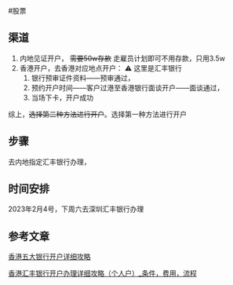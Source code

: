 #股票 

## 渠道

1.  内地见证开户， ~~需要50w存款~~ 走雇员计划即可不用存款，只用3.5w
2.  香港开户，去香港对应地点开户： ⚠️ 这里是汇丰银行
	1. 银行预审证件资料——预审通过，
	2. 预约开户时间——客户过港至香港银行面谈开户——面谈通过，
	3. 当场下卡，开户成功

综上，~~选择第二种方法进行开户~~。选择第一种方法进行开户

## 步骤

去内地指定汇丰银行办理，

## 时间安排

2023年2月4号，下周六去深圳汇丰银行办理


## 参考文章

[香港五大银行开户详细攻略](https://wise.com/zh-cn/blog/open-bank-account-in-hongkong)

[香港汇丰银行开户办理详细攻略（个人户）_条件，费用，流程](https://zhuanlan.zhihu.com/p/554844063)